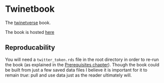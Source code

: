 # Twinetbook

The [twinetverse](https://twinetverse.john-coene.com) book.

The book is hosted [here](https://twinetbook.john-coene.com/)

## Reproducability

You will need a `twitter_token.rds` file in the root directory in order to re-run the book (as explained in the [Prerequisites chapter](https://twinetbook.john-coene.com/prerequisites.html)). Though the book could be built from just a few saved data files I believe it is important for it to remain *true*: pull and use data just as the reader ultimately will.
